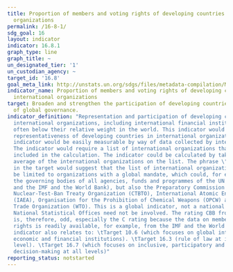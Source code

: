 ```yaml
---
title: Proportion of members and voting rights of developing countries in international
  organizations
permalink: /16-8-1/
sdg_goal: 16
layout: indicator
indicator: 16.8.1
graph_type: line
graph_title: ~
un_designated_tier: '1'
un_custodian_agency: ~
target_id: '16.8'
goal_meta_link: http://unstats.un.org/sdgs/files/metadata-compilation/Metadata-Goal-16.pdf
indicator_name: Proportion of members and voting rights of developing countries in
  international organizations
target: Broaden and strengthen the participation of developing countries in the institutions
  of global governance.
indicator_definition: "Representation and participation of developing countries in
  international organizations, including international financial institutions, is
  often below their relative weight in the world. This indicator would measure the
  representativeness of developing countries in international organizations. This
  indicator would be easily measurable by way of data collected by international organizations.
  The indicator would require a list of international organizations that would be
  included in the calculation. The indicator could be calculated by taking the simple
  average of the international organizations on the list. The phrase \"global governance\"
  in the target would suggest that the list of international organizations should
  be limited to organizations with a global mandate, which could, for example, include
  the governing bodies of all agencies, funds and programmes of the UN system (including
  and the IMF and the World Bank), but also the Preparatory Commission for the Comprehensive
  Nuclear-Test-Ban Treaty Organization (CTBTO), International Atomic Energy Agency
  (IAEA), Organisation for the Prohibition of Chemical Weapons (OPCW) and the World
  Trade Organization (WTO). This is a global indicator, not a national indicator.
  National Statistical Offices need not be involved. The rating CBB from the survey
  is, therefore, odd, especially the C rating because the data on membership and voting
  rights is readily available, for example, from the IMF and the World Bank. This
  indicator also relates to: \tTarget 10.6 (which focuses on global international
  economic and financial institutions). \tTarget 16.3 (rule of law at international
  level). \tTarget 16.7 (which focuses on inclusive, participatory and representative
  decision-making at all levels)"
reporting_status: notstarted
---
```

